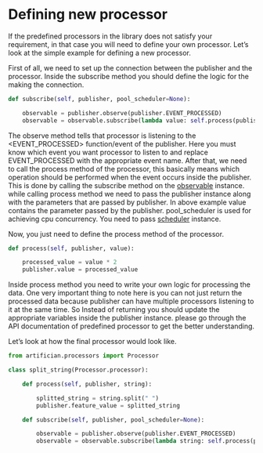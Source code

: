 # Defining new processor

If the predefined processors in the library does not satisfy your requirement,
in that case you will need to define your own processor. Let’s look at the simple
example for defining a new processor.

First of all, we need to set up the connection between the publisher and the processor.
Inside the subscribe method you should define the logic for the making the connection.

```python
def subscribe(self, publisher, pool_scheduler=None):

    observable = publisher.observe(publisher.EVENT_PROCESSED)
    observable = observable.subscribe(lambda value: self.process(publisher, value), scheduler=pool_scheduler)
```

The observe method tells that processor is listening to the <EVENT_PROCESSED> function/event of the publisher.
Here you must know which event you want processor to listen to and replace EVENT_PROCESSED with the appropriate event name.
After that, we need to call the process method of the processor, this basically means which operation should be performed
when the event occurs inside the publisher. This is done by calling the subscribe method on the
[observable](https://rxpy.readthedocs.io/en/latest/reference_observable_factory.html#reactivex.Observable)  instance.
while calling process method we need to pass the publisher instance along with the parameters that are passed by publisher.
In above example value contains the parameter passed by the publisher. pool_scheduler is used for achieving cpu concurrency.
You need to pass [scheduler](https://rxpy.readthedocs.io/en/latest/reference_scheduler.html) instance.

Now, you just need to define the process method of the processor.

```python
def process(self, publisher, value):

    processed_value = value * 2
    publisher.value = processed_value
```

Inside process method you need to write your own logic for processing the data. One very important thing to note here is you can
not just return the processed data because publisher can have multiple processors listening to it at the same time. So Instead
of returning you should update the appropriate variables inside the publisher instance. please go through the API documentation
of predefined processor to get the better understanding.

Let’s look at how the final processor would look like.

```python
from artifician.processors import Processor

class split_string(Processor.processor):

    def process(self, publisher, string):

        splitted_string = string.split(" ")
        publisher.feature_value = splitted_string

    def subscribe(self, publisher, pool_scheduler=None):

        observable = publisher.observe(publisher.EVENT_PROCESSED)
        observable = observable.subscribe(lambda string: self.process(publisher, string), scheduler = pool_scheduler)
```
